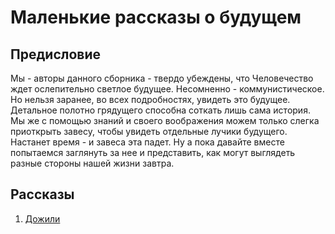 Маленькие рассказы о будущем
============================

## Предисловие

Мы - авторы данного сборника - твердо убеждены, что Человечество ждет ослепительно светлое будущее. Несомненно - коммунистическое. Но нельзя заранее, во всех подробностях, увидеть это будущее. Детальное полотно грядущего способна соткать лишь сама история. Мы же с помощью знаний и своего воображения можем только слегка приоткрыть завесу, чтобы увидеть отдельные лучики будущего. Настанет время - и завеса эта падет. Ну а пока давайте вместе попытаемся заглянуть за нее и представить, как могут выглядеть разные стороны нашей жизни завтра.

## Рассказы

1. [Дожили](Дожили.md)
